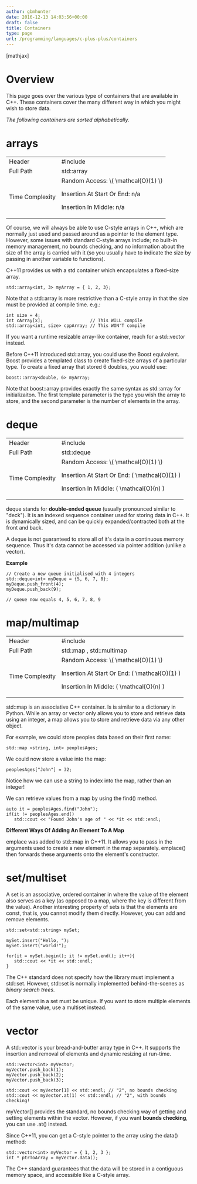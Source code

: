 ```yaml
---
author: gbmhunter
date: 2016-12-13 14:03:56+00:00
draft: false
title: Containers
type: page
url: /programming/languages/c-plus-plus/containers
---
```


[mathjax]




# Overview




This page goes over the various type of containers that are available in C++. These containers cover the many different way in which you might wish to store data.




_The following containers are sorted alphabetically._




# arrays


<table >
<tbody >
<tr >

<td >Header
</td>

<td >#include <deque>
</td>
</tr>
<tr >

<td >Full Path
</td>

<td >std::array
</td>
</tr>
<tr >

<td >Time Complexity
</td>

<td >Random Access: \( \mathcal{O}(1) \)  

 Insertion At Start Or End: n/a  

 Insertion In Middle: n/a
</td>
</tr>
</tbody>
</table>


Of course, we will always be able to use C-style arrays in C++, which are normally just used and passed around as a pointer to the element type. However, some issues with standard C-style arrays include; no built-in memory management, no bounds checking, and no information about the size of the array is carried with it (so you usually have to indicate the size by passing in another variable to functions).




C++11 provides us with a std container which encapsulates a fixed-size array.



    
    std::array<int, 3> myArray = { 1, 2, 3}; 




Note that a std::array is more restrictive than a C-style array in that the size must be provided at compile time. e.g.:



    
    int size = 4;
    int cArray[x];                  // This WILL compile
    std::array<int, size> cppArray; // This WON'T compile




If you want a runtime resizable array-like container, reach for a std::vector instead.




Before C++11 introduced std::array, you could use the Boost equivalent. Boost provides a templated class to create fixed-size arrays of a particular type. To create a fixed array that stored 6 doubles, you would use:



    
    boost::array<double, 6> myArray;




Note that boost::array provides exactly the same syntax as std::array for initializaiton. The first template parameter is the type you wish the array to store, and the second parameter is the number of elements in the array.




# deque


<table >
<tbody >
<tr >

<td >Header
</td>

<td >#include <deque>
</td>
</tr>
<tr >

<td >Full Path
</td>

<td >std::deque
</td>
</tr>
<tr >

<td >Time Complexity
</td>

<td >Random Access: \( \mathcal{O}(1) \)  

 Insertion At Start Or End: \( \mathcal{O}(1) \)  

 Insertion In Middle: \( \mathcal{O}(n) \)
</td>
</tr>
</tbody>
</table>


deque stands for **double-ended queue** (usually pronounced similar to "deck"). It is an indexed sequence container used for storing data in C++. It is dynamically sized, and can be quickly expanded/contracted both at the front and back.




A deque is not guaranteed to store all of it's data in a continuous memory sequence. Thus it's data cannot be accessed via pointer addition (unlike a vector).




**Example**



    
    // Create a new queue initialised with 4 integers
    std::deque<int> myDeque = {5, 6, 7, 8};
    myDeque.push_front(4);
    myDeque.push_back(9);
    
    // queue now equals 4, 5, 6, 7, 8, 9
    




# map/multimap


<table >
<tbody >
<tr >

<td >Header
</td>

<td >#include <map>
</td>
</tr>
<tr >

<td >Full Path
</td>

<td >std::map , std::multimap
</td>
</tr>
<tr >

<td >Time Complexity
</td>

<td >Random Access: \( \mathcal{O}(1) \)  

 Insertion At Start Or End: \( \mathcal{O}(1) \)  

 Insertion In Middle: \( \mathcal{O}(n) \)
</td>
</tr>
</tbody>
</table>


std::map is an associative C++ container. Is is similar to a dictionary in Python. While an array or vector only allows you to store and retrieve data using an integer, a map allows you to store and retrieve data via any other object.




For example, we could store peoples data based on their first name:



    
    std::map <string, int> peoplesAges;




We could now store a value into the map:



    
    peoplesAges["John"] = 32;




Notice how we can use a string to index into the map, rather than an integer!




We can retrieve values from a map by using the find() method.



    
    auto it = peoplesAges.find("John");
    if(it != peoplesAges.end()
       std::cout << "Found John's age of " << *it << std::endl;




**Different Ways Of Adding An Element To A Map**




emplace was added to std::map in C++11. It allows you to pass in the arguments used to create a new element in the map separately. emplace() then forwards these arguments onto the element's constructor.




# set/multiset




A set is an associative, ordered container in where the value of the element also serves as a key (as opposed to a map, where the key is different from the value). Another interesting property of sets is that the elements are const, that is, you cannot modify them directly. However, you can add and remove elements.



    
    std::set<std::string> mySet;
      
    mySet.insert("Hello, ");
    mySet.insert("world!");
    
    for(it = mySet.begin(); it != mySet.end(); it++){
       std::cout << *it << std::endl;
    }




The C++ standard does not specify how the library must implement a std::set. However, std::set is normally implemented behind-the-scenes as _binary search trees_.




Each element in a set must be unique. If you want to store multiple elements of the same value, use a multiset instead.




# vector




A std::vector is your bread-and-butter array type in C++. It supports the insertion and removal of elements and dynamic resizing at run-time.



    
    std::vector<int> myVector;
    myVector.push_back(1);
    myVector.push_back(2);
    myVector.push_back(3);
    
    std::cout << myVector[1] << std::endl; // "2", no bounds checking
    std::cout << myVector.at(1) << std::endl; // "2", with bounds checking!




myVector[<element index>] provides the standard, no bounds checking way of getting and setting elements within the vector. However, if you want **bounds checking**, you can use .at() instead.




Since C++11, you can get a C-style pointer to the array using the data() method:



    
    std::vector<int> myVector = { 1, 2, 3 };
    int * ptrToArray = myVector.data();




The C++ standard guarantees that the data will be stored in a contiguous memory space, and accessible like a C-style array.



